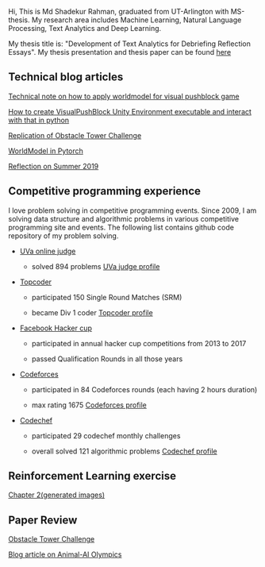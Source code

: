 Hi, This is Md Shadekur Rahman, graduated from UT-Arlington with MS-thesis. My research area includes Machine Learning, Natural Language Processing, Text Analytics and Deep Learning. 

My thesis title is: "Development of Text Analytics for Debriefing Reflection Essays". My thesis presentation and thesis paper can be found [here](https://github.com/Shadek07/ms-thesis)

## Technical blog articles

[Technical note on how to apply worldmodel for visual pushblock game](./pushblock_worldmodel.md)

[How to create VisualPushBlock Unity Environment executable and interact with that in python](./create_visual_pushblock_unity_env.md)

[Replication of Obstacle Tower Challenge](./analysis_obstacle_tower.md)

[WorldModel in Pytorch](./worldmodel_pytorch.md)

[Reflection on Summer 2019](./reflecting_summer19.md)

## Competitive programming experience

I love problem solving in competitive programming events. Since 2009, I am solving data structure and algorithmic problems in various competitive programming site and events. The following list contains github code repository of my problem solving.

* [UVa online judge](https://github.com/Shadek07/uva)

    * solved 894 problems [UVa judge profile](https://uhunt.onlinejudge.org/id/43821)
    
* [Topcoder](https://github.com/Shadek07/Topcoder)

    * participated 150 Single Round Matches (SRM)
    
    * became Div 1 coder [Topcoder profile](https://www.topcoder.com/members/survival07/details/?track=DATA_SCIENCE&subTrack=SRM)
    
* [Facebook Hacker cup](https://github.com/Shadek07/facebook-hacker-cup)

    * participated in annual hacker cup competitions from 2013 to 2017
    
    * passed Qualification Rounds in all those years
    
* [Codeforces](https://github.com/Shadek07/codeforces)

    * participated in 84 Codeforces rounds (each having 2 hours duration)
    
    * max rating 1675 [Codeforces profile](http://codeforces.com/profile/Shadek)
    
* [Codechef](https://github.com/Shadek07/codechef)

    * participated 29 codechef monthly challenges
    
    * overall solved 121 algorithmic problems [Codechef profile](https://www.codechef.com/users/shadek)
    

## Reinforcement Learning exercise
[Chapter 2](./RL_Chapter2.ipynb)[(generated images)](./images/RL_chapter2)

## Paper Review
[Obstacle Tower Challenge](./review_obstacle_tower.md)

[Blog article on Animal-AI Olympics](./animal_ai_blog.md)
